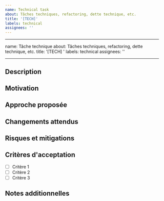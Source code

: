 ```yaml
---
name: Technical task
about: Tâches techniques, refactoring, dette technique, etc.
title: '[TECH]'
labels: technical
assignees: ''
---
```


---

name: Tâche technique
about: Tâches techniques, refactoring, dette technique, etc.
title: '[TECH] '
labels: technical
assignees: ''

---

## Description

<!-- Description détaillée de la tâche technique -->

## Motivation

<!-- Pourquoi cette tâche est-elle nécessaire? Quels problèmes résout-elle? -->

## Approche proposée

<!-- Comment comptez-vous aborder cette tâche? -->

## Changements attendus

<!-- Quels fichiers/composants/services seront affectés? -->

## Risques et mitigations

<!-- Y a-t-il des risques associés à cette tâche? Comment les atténuer? -->

## Critères d'acceptation

- [ ] Critère 1
- [ ] Critère 2
- [ ] Critère 3

## Notes additionnelles

<!-- Toute information supplémentaire pertinente -->
